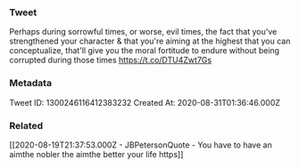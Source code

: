 ### Tweet
Perhaps during sorrowful times, or worse, evil times, the fact that you've strengthened your character &amp; that you're aiming at the highest that you can conceptualize, that'll give you the moral fortitude to endure without being corrupted during those times https://t.co/DTU4Zwt7Gs

### Metadata
Tweet ID: 1300246116412383232
Created At: 2020-08-31T01:36:46.000Z

### Related
[[2020-08-19T21:37:53.000Z - JBPetersonQuote - You have to have an aimthe nobler the aimthe better your life https]]

